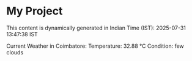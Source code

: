 # My Project

This content is dynamically generated in Indian Time (IST): 2025-07-31 13:47:38 IST


Current Weather in Coimbatore:
Temperature: 32.88 °C
Condition: few clouds
